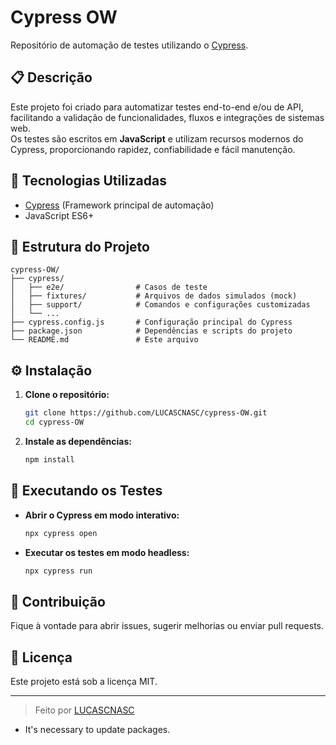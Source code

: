 # Cypress OW

Repositório de automação de testes utilizando o [Cypress](https://www.cypress.io/).

## 📋 Descrição

Este projeto foi criado para automatizar testes end-to-end e/ou de API, facilitando a validação de funcionalidades, fluxos e integrações de sistemas web.  
Os testes são escritos em **JavaScript** e utilizam recursos modernos do Cypress, proporcionando rapidez, confiabilidade e fácil manutenção.

## 🚀 Tecnologias Utilizadas

- [Cypress](https://www.cypress.io/) (Framework principal de automação)
- JavaScript ES6+

## 📂 Estrutura do Projeto

```
cypress-OW/
├── cypress/
│   ├── e2e/                # Casos de teste
│   ├── fixtures/           # Arquivos de dados simulados (mock)
│   ├── support/            # Comandos e configurações customizadas
│   └── ...
├── cypress.config.js       # Configuração principal do Cypress
├── package.json            # Dependências e scripts do projeto
└── README.md               # Este arquivo
```
## ⚙️ Instalação

1. **Clone o repositório:**
   ```bash
   git clone https://github.com/LUCASCNASC/cypress-OW.git
   cd cypress-OW
   ```
2. **Instale as dependências:**
   ```bash
   npm install
   ```
## 🧪 Executando os Testes

- **Abrir o Cypress em modo interativo:**
  ```bash
  npx cypress open
  ```
- **Executar os testes em modo headless:**
  ```bash
  npx cypress run
  ```
## 📝 Contribuição

Fique à vontade para abrir issues, sugerir melhorias ou enviar pull requests.

## 📄 Licença

Este projeto está sob a licença MIT.

---
> Feito por [LUCASCNASC](https://github.com/LUCASCNASC)

- It's necessary to update packages.
